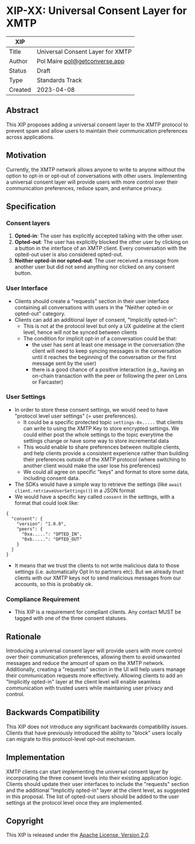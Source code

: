 # XIP-XX: Universal Consent Layer for XMTP
| XIP                |                                            |
|--------------------|--------------------------------------------|
| Title              | Universal Consent Layer for XMTP           |
| Author             | Pol Maire pol@getconverse.app              |
| Status             | Draft                                      |
| Type               | Standards Track                            |
| Created            | 2023-04-08                                 |
## Abstract
This XIP proposes adding a universal consent layer to the XMTP protocol to prevent spam and allow users to maintain their communication preferences across applications.
## Motivation
Currently, the XMTP network allows anyone to write to anyone without the option to opt-in or opt-out of conversations with other users. Implementing a universal consent layer will provide users with more control over their communication preferences, reduce spam, and enhance privacy.
## Specification
### Consent layers
1. **Opted-in**: The user has explicitly accepted talking with the other user.
2. **Opted-out**: The user has explicitly blocked the other user by clicking on a button in the interface of an XMTP client. Every conversation with the opted-out user is also considered opted-out.
3. **Neither opted-in nor opted-out**: The user received a message from another user but did not send anything nor clicked on any consent button.
### User Interface
- Clients should create a "requests" section in their user interface containing all conversations with users in the "Neither opted-in or opted-out" category.
- Clients can add an additional layer of consent, "Implicitly opted-in":
    - This is not at the protocol level but only a UX guideline at the client level, hence will not be synced between clients
    - The condition for implicit opt-in of a conversation could be that:
        - the user has sent at least one message in the conversation (the client will need to keep syncing messages in the conversation until it reaches the beginning of the conversation or the first message sent by the user)
        - there is a good chance of a positive interaction (e.g.,  having an on-chain transaction with the peer or following the peer on Lens or Farcaster)
### User Settings
- In order to store these consent settings, we would need to have "protocol level user settings" (= user preferences).
    - It could be a specific protected topic `settings-0x.....` that clients can write to using the XMTP Key to store encrypted settings. We could either post the whole settings to the topic everytime the settings change or have some way to store incremental data
    - This would enable to share preferences between multiple clients, and help clients provide a consistent experience rather than building their preferences outside of the XMTP protocol (where switching to another client would make the user lose his preferences)
    - We could all agree on specific "keys" and format to store some data, including consent data.
- The SDKs would have a simple way to retrieve the settings (like `await client.retrieveUserSettings()`) in a JSON format
- We would have a specific key called `consent` in the settings, with a format that could look like:
```
{
  "consent": {
    "version": "1.0.0",
    "peers": {
      "0xa.....": "OPTED_IN",
      "0xb.....": "OPTED_OUT"
    }
  }
}
```
- It means that we trust the clients to not write malicious data to those settings (i.e. automatically Opt In to partners etc). But we already trust clients with our XMTP keys not to send malicious messages from our accounts, so this is probably ok.
### Compliance Requirement
- This XIP is a requirement for compliant clients. Any contact MUST be tagged with one of the three consent statuses.
## Rationale
Introducing a universal consent layer will provide users with more control over their communication preferences, allowing them to avoid unwanted messages and reduce the amount of spam on the XMTP network. Additionally, creating a "requests" section in the UI will help users manage their communication requests more effectively. Allowing clients to add an "Implicitly opted-in" layer at the client level will enable seamless communication with trusted users while maintaining user privacy and control.
## Backwards Compatibility
This XIP does not introduce any significant backwards compatibility issues. Clients that have previously introduced the ability to "block" users locally can migrate to this protocol-level opt-out mechanism.
## Implementation
XMTP clients can start implementing the universal consent layer by incorporating the three consent levels into their existing application logic. Clients should update their user interfaces to include the "requests" section and the additional "Implicitly opted-in" layer at the client level, as suggested in this proposal. The list of opted-out users should be added to the user settings at the protocol level once they are implemented.
## Copyright
This XIP is released under the [Apache License, Version 2.0](http://www.apache.org/licenses/LICENSE-2.0.html).

